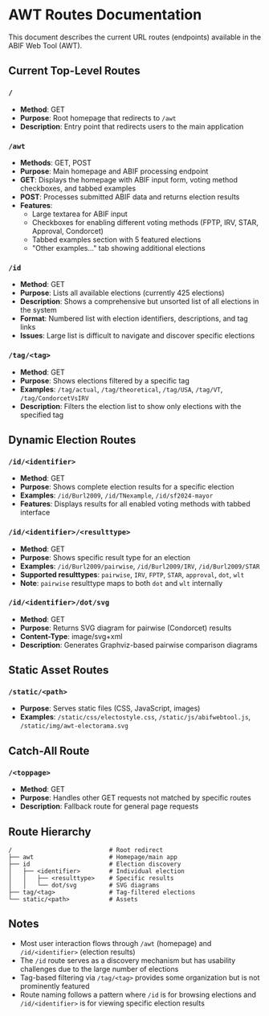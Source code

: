 # AWT Routes Documentation

This document describes the current URL routes (endpoints) available in the ABIF Web Tool (AWT).

## Current Top-Level Routes

### `/`
- **Method**: GET
- **Purpose**: Root homepage that redirects to `/awt`
- **Description**: Entry point that redirects users to the main application

### `/awt`
- **Methods**: GET, POST
- **Purpose**: Main homepage and ABIF processing endpoint
- **GET**: Displays the homepage with ABIF input form, voting method checkboxes, and tabbed examples
- **POST**: Processes submitted ABIF data and returns election results
- **Features**:
  - Large textarea for ABIF input
  - Checkboxes for enabling different voting methods (FPTP, IRV, STAR, Approval, Condorcet)
  - Tabbed examples section with 5 featured elections
  - "Other examples..." tab showing additional elections

### `/id`
- **Method**: GET
- **Purpose**: Lists all available elections (currently 425 elections)
- **Description**: Shows a comprehensive but unsorted list of all elections in the system
- **Format**: Numbered list with election identifiers, descriptions, and tag links
- **Issues**: Large list is difficult to navigate and discover specific elections

### `/tag/<tag>`
- **Method**: GET
- **Purpose**: Shows elections filtered by a specific tag
- **Examples**: `/tag/actual`, `/tag/theoretical`, `/tag/USA`, `/tag/VT`, `/tag/CondorcetVsIRV`
- **Description**: Filters the election list to show only elections with the specified tag

## Dynamic Election Routes

### `/id/<identifier>`
- **Method**: GET
- **Purpose**: Shows complete election results for a specific election
- **Examples**: `/id/Burl2009`, `/id/TNexample`, `/id/sf2024-mayor`
- **Features**: Displays results for all enabled voting methods with tabbed interface

### `/id/<identifier>/<resulttype>`
- **Method**: GET  
- **Purpose**: Shows specific result type for an election
- **Examples**: `/id/Burl2009/pairwise`, `/id/Burl2009/IRV`, `/id/Burl2009/STAR`
- **Supported resulttypes**: `pairwise`, `IRV`, `FPTP`, `STAR`, `approval`, `dot`, `wlt`
- **Note**: `pairwise` resulttype maps to both `dot` and `wlt` internally

### `/id/<identifier>/dot/svg`
- **Method**: GET
- **Purpose**: Returns SVG diagram for pairwise (Condorcet) results
- **Content-Type**: image/svg+xml
- **Description**: Generates Graphviz-based pairwise comparison diagrams

## Static Asset Routes

### `/static/<path>`
- **Purpose**: Serves static files (CSS, JavaScript, images)
- **Examples**: `/static/css/electostyle.css`, `/static/js/abifwebtool.js`, `/static/img/awt-electorama.svg`

## Catch-All Route

### `/<toppage>`
- **Method**: GET
- **Purpose**: Handles other GET requests not matched by specific routes
- **Description**: Fallback route for general page requests

## Route Hierarchy

```
/                           # Root redirect
├── awt                     # Homepage/main app
├── id                      # Election discovery
│   ├── <identifier>        # Individual election
│   │   ├── <resulttype>    # Specific results
│   │   └── dot/svg         # SVG diagrams
├── tag/<tag>               # Tag-filtered elections
└── static/<path>           # Assets
```

## Notes

- Most user interaction flows through `/awt` (homepage) and `/id/<identifier>` (election results)
- The `/id` route serves as a discovery mechanism but has usability challenges due to the large number of elections
- Tag-based filtering via `/tag/<tag>` provides some organization but is not prominently featured
- Route naming follows a pattern where `/id` is for browsing elections and `/id/<identifier>` is for viewing specific election results
